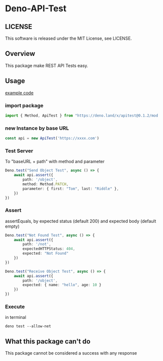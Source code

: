 # Deno-API-Test

## LICENSE
This software is released under the MIT License, see LICENSE.

## Overview
This package make REST API Tests easy.

## Usage

[example code](./test/api.test.ts)

### import package
```ts
import { Method, ApiTest } from "https://deno.land/x/apitest@0.1.2/mod.ts"
```

### new Instance by base URL
```ts
const api = new ApiTest('https://xxxx.com')
```

### Test Server
To "baseURL + path" with method and parameter
```ts
Deno.test("Send Object Test", async () => {
    await api.assert({
        path: '/object',
        method: Method.PATCH,
        parameter: { first: "Tom", last: "Riddle" },
    })
})
```

### Assert
assertEquals, by expected status (default 200) and expected body (default empty)
```ts
Deno.test("Not Found Test", async () => {
    await api.assert({
        path: '/not',
        expectedHTTPStatus: 404,
        expected: "Not Found"
    })
})

Deno.test("Receive Object Test", async () => {
    await api.assert({
        path: '/object',
        expected: { name: "hello", age: 10 }
    })
})
```

### Execute
in terminal
```shell
deno test --allow-net
```

## What this package can't do
This package cannot be considered a success with any response